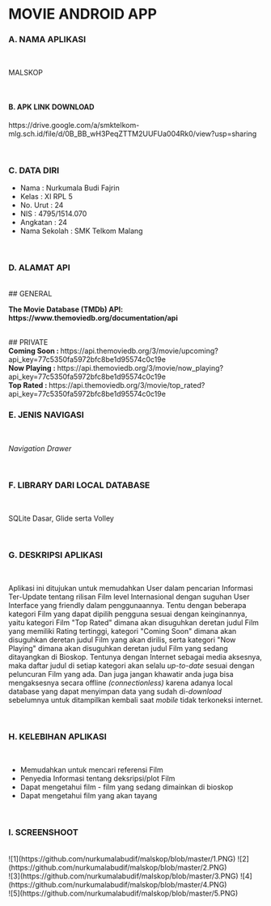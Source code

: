 # MOVIE ANDROID APP
### A. NAMA APLIKASI

<br>

<P>MALSKOP</P>

<br>

#### B. APK LINK DOWNLOAD
<P> https://drive.google.com/a/smktelkom-mlg.sch.id/file/d/0B_BB_wH3PeqZTTM2UUFUa004Rk0/view?usp=sharing </P>

<br>

### C. DATA DIRI
- Nama          : Nurkumala Budi Fajrin
- Kelas         : XI RPL 5
- No. Urut      : 24
- NIS           : 4795/1514.070
- Angkatan      : 24
- Nama Sekolah  : SMK Telkom Malang

<br>

### D. ALAMAT API

<br>
## GENERAL
<br>
<P><b> The Movie Database (TMDb) API: https://www.themoviedb.org/documentation/api </b></P>
<br>
## PRIVATE
<br><b> Coming Soon : </b>https://api.themoviedb.org/3/movie/upcoming?api_key=77c5350fa5972bfc8be1d95574c0c19e
<br><b> Now Playing : </b>https://api.themoviedb.org/3/movie/now_playing?api_key=77c5350fa5972bfc8be1d95574c0c19e
<br><b> Top Rated   : </b>https://api.themoviedb.org/3/movie/top_rated?api_key=77c5350fa5972bfc8be1d95574c0c19e

<br>

### E. JENIS NAVIGASI

<br>

<P><i>Navigation Drawer</i></P>

<br>

### F. LIBRARY DARI LOCAL DATABASE

<br>
<P> SQLite Dasar, Glide serta Volley</P>
<br>

### G. DESKRIPSI APLIKASI

<br>

<P> Aplikasi ini ditujukan untuk memudahkan User dalam pencarian Informasi Ter-Update tentang rilisan Film level Internasional dengan suguhan User Interface yang friendly dalam penggunaannya. Tentu dengan beberapa kategori Film yang dapat dipilih pengguna sesuai dengan keinginannya, yaitu kategori Film "Top Rated" dimana akan disuguhkan deretan judul Film yang memiliki Rating tertinggi, kategori "Coming Soon" dimana akan disuguhkan deretan judul Film yang akan dirilis, serta kategori "Now Playing" dimana akan disuguhkan deretan judul Film yang sedang ditayangkan di Bioskop. Tentunya dengan Internet sebagai media aksesnya, maka daftar judul di setiap kategori akan selalu <i>up-to-date</i> sesuai dengan peluncuran Film yang ada. Dan juga jangan khawatir anda juga bisa mengaksesnya secara offline <i>(connectionless)</i> karena adanya local database yang dapat menyimpan data yang sudah di-<i>download</i> sebelumnya untuk ditampilkan kembali saat <i>mobile</i> tidak terkoneksi internet.</P>

<br>

### H. KELEBIHAN APLIKASI

<br>

- Memudahkan untuk mencari referensi Film
- Penyedia Informasi tentang deksripsi/plot Film
- Dapat mengetahui film - film yang sedang dimainkan di bioskop
- Dapat mengetahui film yang akan tayang

<br>

### I. SCREENSHOOT
<br>
![1](https://github.com/nurkumalabudif/malskop/blob/master/1.PNG)
![2](https://github.com/nurkumalabudif/malskop/blob/master/2.PNG)
<br>
![3](https://github.com/nurkumalabudif/malskop/blob/master/3.PNG)
![4](https://github.com/nurkumalabudif/malskop/blob/master/4.PNG)
<br>
![5](https://github.com/nurkumalabudif/malskop/blob/master/5.PNG)
